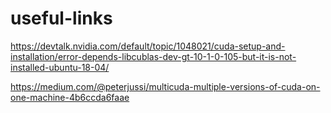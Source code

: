 # useful-links

https://devtalk.nvidia.com/default/topic/1048021/cuda-setup-and-installation/error-depends-libcublas-dev-gt-10-1-0-105-but-it-is-not-installed-ubuntu-18-04/




https://medium.com/@peterjussi/multicuda-multiple-versions-of-cuda-on-one-machine-4b6ccda6faae
